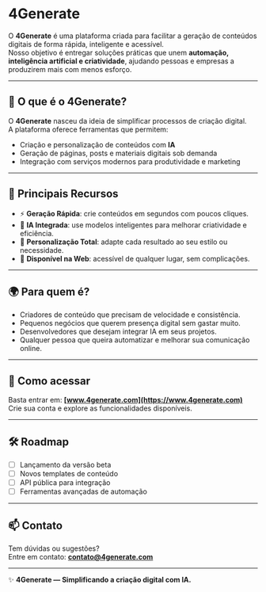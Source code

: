 # 4Generate

O **4Generate** é uma plataforma criada para facilitar a geração de conteúdos digitais de forma rápida, inteligente e acessível.  
Nosso objetivo é entregar soluções práticas que unem **automação, inteligência artificial e criatividade**, ajudando pessoas e empresas a produzirem mais com menos esforço.

---

## 🚀 O que é o 4Generate?
O **4Generate** nasceu da ideia de simplificar processos de criação digital.  
A plataforma oferece ferramentas que permitem:
- Criação e personalização de conteúdos com **IA**  
- Geração de páginas, posts e materiais digitais sob demanda  
- Integração com serviços modernos para produtividade e marketing  

---

## 🔑 Principais Recursos
- ⚡ **Geração Rápida**: crie conteúdos em segundos com poucos cliques.  
- 🤖 **IA Integrada**: use modelos inteligentes para melhorar criatividade e eficiência.  
- 🎨 **Personalização Total**: adapte cada resultado ao seu estilo ou necessidade.  
- 📡 **Disponível na Web**: acessível de qualquer lugar, sem complicações.  

---

## 🌍 Para quem é?
- Criadores de conteúdo que precisam de velocidade e consistência.  
- Pequenos negócios que querem presença digital sem gastar muito.  
- Desenvolvedores que desejam integrar IA em seus projetos.  
- Qualquer pessoa que queira automatizar e melhorar sua comunicação online.  

---

## 📌 Como acessar
Basta entrar em: **[www.4generate.com](https://www.4generate.com)**  
Crie sua conta e explore as funcionalidades disponíveis.

---

## 🛠️ Roadmap
- [ ] Lançamento da versão beta  
- [ ] Novos templates de conteúdo  
- [ ] API pública para integração  
- [ ] Ferramentas avançadas de automação  

---

## 📫 Contato
Tem dúvidas ou sugestões?  
Entre em contato: **contato@4generate.com**

---
✨ **4Generate — Simplificando a criação digital com IA.**
